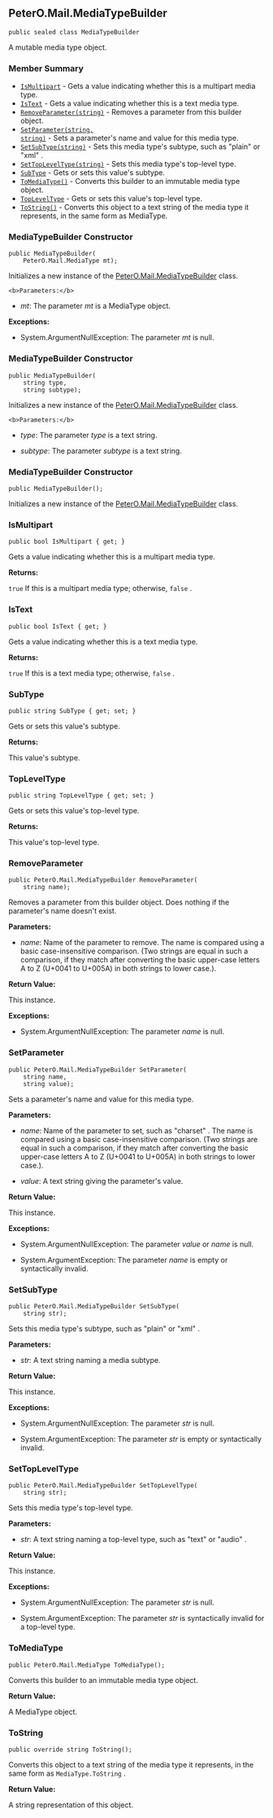 ## PeterO.Mail.MediaTypeBuilder

    public sealed class MediaTypeBuilder

  A mutable media type object.

### Member Summary
* <code>[IsMultipart](#IsMultipart)</code> - Gets a value indicating whether this is a multipart media type.
* <code>[IsText](#IsText)</code> - Gets a value indicating whether this is a text media type.
* <code>[RemoveParameter(string)](#RemoveParameter_string)</code> - Removes a parameter from this builder object.
* <code>[SetParameter(string, string)](#SetParameter_string_string)</code> - Sets a parameter's name and value for this media type.
* <code>[SetSubType(string)](#SetSubType_string)</code> - Sets this media type's subtype, such as "plain" or "xml" .
* <code>[SetTopLevelType(string)](#SetTopLevelType_string)</code> - Sets this media type's top-level type.
* <code>[SubType](#SubType)</code> - Gets or sets this value's subtype.
* <code>[ToMediaType()](#ToMediaType)</code> - Converts this builder to an immutable media type object.
* <code>[TopLevelType](#TopLevelType)</code> - Gets or sets this value's top-level type.
* <code>[ToString()](#ToString)</code> - Converts this object to a text string of the media type it represents, in the same form as MediaType.

<a id="Void_ctor_MediaType"></a>
### MediaTypeBuilder Constructor

    public MediaTypeBuilder(
        PeterO.Mail.MediaType mt);

 Initializes a new instance of the [PeterO.Mail.MediaTypeBuilder](PeterO.Mail.MediaTypeBuilder.md) class.

    <b>Parameters:</b>

 * <i>mt</i>: The parameter  <i>mt</i>
 is a MediaType object.

<b>Exceptions:</b>

 * System.ArgumentNullException:
The parameter  <i>mt</i>
 is null.

<a id="Void_ctor_String_String"></a>
### MediaTypeBuilder Constructor

    public MediaTypeBuilder(
        string type,
        string subtype);

 Initializes a new instance of the [PeterO.Mail.MediaTypeBuilder](PeterO.Mail.MediaTypeBuilder.md) class.

    <b>Parameters:</b>

 * <i>type</i>: The parameter  <i>type</i>
 is a text string.

 * <i>subtype</i>: The parameter  <i>subtype</i>
 is a text string.

<a id="Void_ctor"></a>
### MediaTypeBuilder Constructor

    public MediaTypeBuilder();

 Initializes a new instance of the [PeterO.Mail.MediaTypeBuilder](PeterO.Mail.MediaTypeBuilder.md) class.

  <a id="IsMultipart"></a>
### IsMultipart

    public bool IsMultipart { get; }

  Gets a value indicating whether this is a multipart media type.

 <b>Returns:</b>

  `
         true
      `  If this is a multipart media type; otherwise,  `
         false
      `  .

<a id="IsText"></a>
### IsText

    public bool IsText { get; }

  Gets a value indicating whether this is a text media type.

 <b>Returns:</b>

  `
         true
      `  If this is a text media type; otherwise,  `
         false
      `  .

<a id="SubType"></a>
### SubType

    public string SubType { get; set; }

  Gets or sets this value's subtype.

 <b>Returns:</b>

 This value's subtype.

<a id="TopLevelType"></a>
### TopLevelType

    public string TopLevelType { get; set; }

  Gets or sets this value's top-level type.

 <b>Returns:</b>

 This value's top-level type.

<a id="RemoveParameter_string"></a>
### RemoveParameter

    public PeterO.Mail.MediaTypeBuilder RemoveParameter(
        string name);

  Removes a parameter from this builder object. Does nothing if the parameter's name doesn't exist.

 <b>Parameters:</b>

 * <i>name</i>:  Name of the parameter to remove. The name is compared using a basic case-insensitive comparison. (Two strings are equal in such a comparison, if they match after converting the basic upper-case letters A to Z (U+0041 to U+005A) in both strings to lower case.).

<b>Return Value:</b>

 This instance.

<b>Exceptions:</b>

 * System.ArgumentNullException:
 The parameter  <i>name</i>
 is null.

<a id="SetParameter_string_string"></a>
### SetParameter

    public PeterO.Mail.MediaTypeBuilder SetParameter(
        string name,
        string value);

  Sets a parameter's name and value for this media type.

 <b>Parameters:</b>

 * <i>name</i>:  Name of the parameter to set, such as "charset" . The name is compared using a basic case-insensitive comparison. (Two strings are equal in such a comparison, if they match after converting the basic upper-case letters A to Z (U+0041 to U+005A) in both strings to lower case.).

 * <i>value</i>:  A text string giving the parameter's value.

<b>Return Value:</b>

 This instance.

<b>Exceptions:</b>

 * System.ArgumentNullException:
 The parameter  <i>value</i>
 or  <i>name</i>
 is null.

 * System.ArgumentException:
 The parameter  <i>name</i>
 is empty or syntactically invalid.

<a id="SetSubType_string"></a>
### SetSubType

    public PeterO.Mail.MediaTypeBuilder SetSubType(
        string str);

  Sets this media type's subtype, such as "plain" or "xml" .

 <b>Parameters:</b>

 * <i>str</i>:  A text string naming a media subtype.

<b>Return Value:</b>

 This instance.

<b>Exceptions:</b>

 * System.ArgumentNullException:
 The parameter  <i>str</i>
 is null.

 * System.ArgumentException:
 The parameter  <i>str</i>
 is empty or syntactically invalid.

<a id="SetTopLevelType_string"></a>
### SetTopLevelType

    public PeterO.Mail.MediaTypeBuilder SetTopLevelType(
        string str);

  Sets this media type's top-level type.

 <b>Parameters:</b>

 * <i>str</i>:  A text string naming a top-level type, such as "text" or "audio" .

<b>Return Value:</b>

 This instance.

<b>Exceptions:</b>

 * System.ArgumentNullException:
 The parameter  <i>str</i>
 is null.

 * System.ArgumentException:
 The parameter  <i>str</i>
 is syntactically invalid for a top-level type.

<a id="ToMediaType"></a>
### ToMediaType

    public PeterO.Mail.MediaType ToMediaType();

  Converts this builder to an immutable media type object.

 <b>Return Value:</b>

 A MediaType object.

<a id="ToString"></a>
### ToString

    public override string ToString();

  Converts this object to a text string of the media type it represents, in the same form as  `
         MediaType.ToString
      `  .

 <b>Return Value:</b>

 A string representation of this object.

